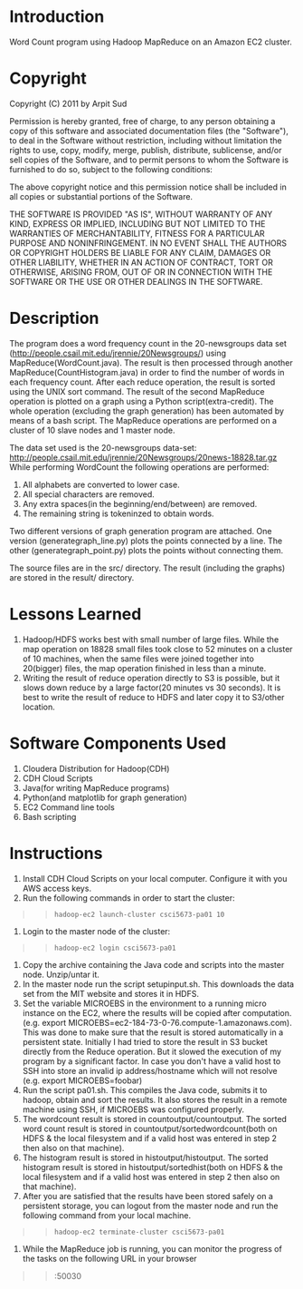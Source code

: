 # Introduction #
Word Count program using Hadoop MapReduce on an Amazon EC2 cluster.

# Copyright #
Copyright (C) 2011 by Arpit Sud

Permission is hereby granted, free of charge, to any person obtaining a copy
of this software and associated documentation files (the "Software"), to deal
in the Software without restriction, including without limitation the rights
to use, copy, modify, merge, publish, distribute, sublicense, and/or sell
copies of the Software, and to permit persons to whom the Software is
furnished to do so, subject to the following conditions:

The above copyright notice and this permission notice shall be included in
all copies or substantial portions of the Software.

THE SOFTWARE IS PROVIDED "AS IS", WITHOUT WARRANTY OF ANY KIND, EXPRESS OR
IMPLIED, INCLUDING BUT NOT LIMITED TO THE WARRANTIES OF MERCHANTABILITY,
FITNESS FOR A PARTICULAR PURPOSE AND NONINFRINGEMENT. IN NO EVENT SHALL THE
AUTHORS OR COPYRIGHT HOLDERS BE LIABLE FOR ANY CLAIM, DAMAGES OR OTHER
LIABILITY, WHETHER IN AN ACTION OF CONTRACT, TORT OR OTHERWISE, ARISING FROM,
OUT OF OR IN CONNECTION WITH THE SOFTWARE OR THE USE OR OTHER DEALINGS IN
THE SOFTWARE.

# Description #
The program does a word frequency count in the 20-newsgroups data set (http://people.csail.mit.edu/jrennie/20Newsgroups/) using MapReduce(WordCount.java). The result is then processed through another MapReduce(CountHistogram.java) in order to find the number of words in each frequency count. After each reduce operation, the result is sorted using the UNIX sort command. The result of the second MapReduce operation is plotted on a graph using a Python script(extra-credit). The whole operation (excluding the graph generation) has been automated by means of a bash script.
The MapReduce operations are performed on a cluster of 10 slave nodes and 1 master node.

The data set used is the 20-newsgroups data-set: http://people.csail.mit.edu/jrennie/20Newsgroups/20news-18828.tar.gz
While performing WordCount the following operations are performed:
  1. All alphabets are converted to lower case.
  1. All special characters are removed.
  1. Any extra spaces(in the beginning/end/between) are removed.
  1. The remaining string is tokeninzed to obtain words.

Two different versions of graph generation program are attached. One version (generategraph\_line.py) plots the points connected by a line. The other (generategraph\_point.py) plots the points without connecting them.

The source files are in the src/ directory.
The result (including the graphs) are stored in the result/ directory.

# Lessons Learned #
  1. Hadoop/HDFS works best with small number of large files. While the map operation on 18828 small files took close to 52 minutes on a cluster of 10 machines, when the same files were joined together into 20(bigger) files, the map operation finished in less than a minute.
  1. Writing the result of reduce operation directly to S3 is possible, but it slows down reduce by a large factor(20 minutes vs 30 seconds). It is best to write the result of reduce to HDFS and later copy it to S3/other location.

# Software Components Used #
  1. Cloudera Distribution for Hadoop(CDH)
  1. CDH Cloud Scripts
  1. Java(for writing MapReduce programs)
  1. Python(and matplotlib for graph generation)
  1. EC2 Command line tools
  1. Bash scripting

# Instructions #
  1. Install CDH Cloud Scripts on your local computer. Configure it with you AWS access keys.
  1. Run the following commands in order to start the cluster:
> > `hadoop-ec2 launch-cluster csci5673-pa01 10`
  1. Login to the master node of the cluster:
> > `hadoop-ec2 login csci5673-pa01`
  1. Copy the archive containing the Java code and scripts into the master node. Unzip/untar it.
  1. In the master node run the script setupinput.sh. This downloads the data set from the MIT website and stores it in HDFS.
  1. Set the variable MICROEBS in the environment to a running micro instance on the EC2, where the results will be copied after computation. (e.g. export MICROEBS=ec2-184-73-0-76.compute-1.amazonaws.com). This was done to make sure that the result is stored automatically in a persistent state. Initially I had tried to store the result in S3 bucket directly from the Reduce operation. But it slowed the execution of my program by a significant factor. In case you don't have a valid host to SSH into store an invalid ip address/hostname which will not resolve (e.g. export MICROEBS=foobar)
  1. Run the script pa01.sh. This compiles the Java code, submits it to hadoop, obtain and sort the results. It also stores the result in a remote machine using SSH, if MICROEBS was configured properly.
  1. The wordcount result is stored in countoutput/countoutput. The sorted word count result is stored in countoutput/sortedwordcount(both on HDFS & the local filesystem and if a valid host was entered in step 2 then also on that machine).
  1. The histogram result is stored in histoutput/histoutput. The sorted histogram result is stored in histoutput/sortedhist(both on HDFS & the local filesystem and if a valid host was entered in step 2 then also on that machine).
  1. After you are satisfied that the results have been stored safely on a persistent storage, you can logout from the master node and run the following command from your local machine.
> > `hadoop-ec2 terminate-cluster csci5673-pa01`
  1. While the MapReduce job is running, you can monitor the progress of the tasks on the following URL in your browser
> > <Master Node DNS Name>:50030